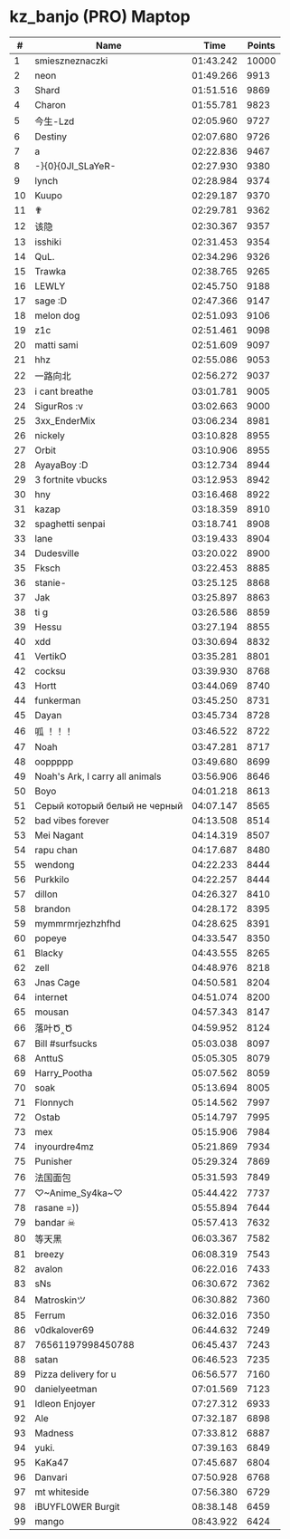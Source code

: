 # kz_banjo (PRO) Maptop

|  # | Name | Time | Points |
|-------------- | -------------- | -------------- | -------------- | 
| 1 | smieszneznaczki | 01:43.242 | 10000 | 
| 2 | neon | 01:49.266 | 9913 | 
| 3 | Shard | 01:51.516 | 9869 | 
| 4 | Charon | 01:55.781 | 9823 | 
| 5 | 今生-Lzd | 02:05.960 | 9727 | 
| 6 | Destiny | 02:07.680 | 9726 | 
| 7 | a | 02:22.836 | 9467 | 
| 8 | -}{0}{0JI_SLaYeR- | 02:27.930 | 9380 | 
| 9 | lynch | 02:28.984 | 9374 | 
| 10 | Kuupo | 02:29.187 | 9370 | 
| 11 | ✟ | 02:29.781 | 9362 | 
| 12 | 该隐 | 02:30.367 | 9357 | 
| 13 | isshiki | 02:31.453 | 9354 | 
| 14 | QuL. | 02:34.296 | 9326 | 
| 15 | Trawka | 02:38.765 | 9265 | 
| 16 | LEWLY | 02:45.750 | 9188 | 
| 17 | sage :D | 02:47.366 | 9147 | 
| 18 | melon dog | 02:51.093 | 9106 | 
| 19 | z1c | 02:51.461 | 9098 | 
| 20 | matti sami | 02:51.609 | 9097 | 
| 21 | hhz | 02:55.086 | 9053 | 
| 22 | 一路向北 | 02:56.272 | 9037 | 
| 23 | i cant breathe | 03:01.781 | 9005 | 
| 24 | SigurRos :v | 03:02.663 | 9000 | 
| 25 | 3xx_EnderMix | 03:06.234 | 8981 | 
| 26 | nickely | 03:10.828 | 8955 | 
| 27 | Orbit | 03:10.906 | 8955 | 
| 28 | AyayaBoy :D | 03:12.734 | 8944 | 
| 29 | 3 fortnite vbucks | 03:12.953 | 8942 | 
| 30 | hny | 03:16.468 | 8922 | 
| 31 | kazap | 03:18.359 | 8910 | 
| 32 | spaghetti senpai | 03:18.741 | 8908 | 
| 33 | lane | 03:19.433 | 8904 | 
| 34 | Dudesville | 03:20.022 | 8900 | 
| 35 | Fksch | 03:22.453 | 8885 | 
| 36 | stanie- | 03:25.125 | 8868 | 
| 37 | Jak | 03:25.897 | 8863 | 
| 38 | ti g | 03:26.586 | 8859 | 
| 39 | Hessu | 03:27.194 | 8855 | 
| 40 | xdd | 03:30.694 | 8832 | 
| 41 | VertikO | 03:35.281 | 8801 | 
| 42 | cocksu | 03:39.930 | 8768 | 
| 43 | Hortt | 03:44.069 | 8740 | 
| 44 | funkerman | 03:45.250 | 8731 | 
| 45 | Dayan | 03:45.734 | 8728 | 
| 46 | 呱 ！！！ | 03:46.522 | 8722 | 
| 47 | Noah | 03:47.281 | 8717 | 
| 48 | ooppppp | 03:49.680 | 8699 | 
| 49 | Noah's Ark, I carry all animals | 03:56.906 | 8646 | 
| 50 | Boyo | 04:01.218 | 8613 | 
| 51 | Серый который белый не черный | 04:07.147 | 8565 | 
| 52 | bad vibes forever | 04:13.508 | 8514 | 
| 53 | Mei Nagant | 04:14.319 | 8507 | 
| 54 | rapu chan | 04:17.687 | 8480 | 
| 55 | wendong | 04:22.233 | 8444 | 
| 56 | Purkkilo | 04:22.257 | 8444 | 
| 57 | dillon | 04:26.327 | 8410 | 
| 58 | brandon | 04:28.172 | 8395 | 
| 59 | mymmrmrjezhzhfhd | 04:28.625 | 8391 | 
| 60 | popeye | 04:33.547 | 8350 | 
| 61 | Blacky | 04:43.555 | 8265 | 
| 62 | zell | 04:48.976 | 8218 | 
| 63 | Jnas Cage | 04:50.581 | 8204 | 
| 64 | internet | 04:51.074 | 8200 | 
| 65 | mousan | 04:57.343 | 8147 | 
| 66 | 落叶Ծ‸Ծ | 04:59.952 | 8124 | 
| 67 | Bill #surfsucks | 05:03.038 | 8097 | 
| 68 | AnttuS | 05:05.305 | 8079 | 
| 69 | Harry_Pootha | 05:07.562 | 8059 | 
| 70 | soak | 05:13.694 | 8005 | 
| 71 | Flonnych | 05:14.562 | 7997 | 
| 72 | Ostab | 05:14.797 | 7995 | 
| 73 | mex | 05:15.906 | 7984 | 
| 74 | inyourdre4mz | 05:21.869 | 7934 | 
| 75 | Punisher | 05:29.324 | 7869 | 
| 76 | 法国面包 | 05:31.593 | 7849 | 
| 77 | ♡~Anime_Sy4ka~♡ | 05:44.422 | 7737 | 
| 78 | rasane =)) | 05:55.894 | 7644 | 
| 79 | bandar ☠ | 05:57.413 | 7632 | 
| 80 | 等天黑 | 06:03.367 | 7582 | 
| 81 | breezy | 06:08.319 | 7543 | 
| 82 | avalon | 06:22.016 | 7433 | 
| 83 | sNs | 06:30.672 | 7362 | 
| 84 | Matroskinツ | 06:30.882 | 7360 | 
| 85 | Ferrum | 06:32.016 | 7350 | 
| 86 | v0dkalover69 | 06:44.632 | 7249 | 
| 87 | 76561197998450788 | 06:45.437 | 7243 | 
| 88 | satan | 06:46.523 | 7235 | 
| 89 | Pizza delivery for u | 06:56.577 | 7160 | 
| 90 | danielyeetman | 07:01.569 | 7123 | 
| 91 | Idleon Enjoyer | 07:27.312 | 6933 | 
| 92 | Ale | 07:32.187 | 6898 | 
| 93 | Madness | 07:33.812 | 6887 | 
| 94 | yuki. | 07:39.163 | 6849 | 
| 95 | KaKa47 | 07:45.687 | 6804 | 
| 96 | Danvari | 07:50.928 | 6768 | 
| 97 | mt whiteside | 07:56.380 | 6729 | 
| 98 | iBUYFL0WER Burgit | 08:38.148 | 6459 | 
| 99 | mango | 08:43.922 | 6424 | 

